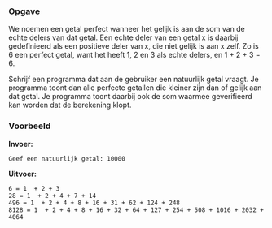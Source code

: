 ### Opgave

We noemen een getal perfect wanneer het gelijk is aan de som van de echte delers van dat getal. Een echte deler van een getal x is daarbij gedefinieerd als een positieve deler van x, die niet gelijk is aan x zelf. Zo is 6 een perfect getal, want het heeft 1, 2 en 3 als echte delers, en 1 + 2 + 3 = 6.

Schrijf een programma dat aan de gebruiker een natuurlijk getal vraagt. Je programma toont dan alle perfecte getallen die kleiner zijn dan of gelijk aan dat getal. Je programma toont daarbij ook de som waarmee geverifieerd kan worden dat de berekening klopt.

### Voorbeeld

**Invoer:**

    Geef een natuurlijk getal: 10000

**Uitvoer:**

    6 = 1  + 2 + 3
    28 = 1  + 2 + 4 + 7 + 14
    496 = 1  + 2 + 4 + 8 + 16 + 31 + 62 + 124 + 248
    8128 = 1  + 2 + 4 + 8 + 16 + 32 + 64 + 127 + 254 + 508 + 1016 + 2032 + 4064
